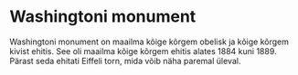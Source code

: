 # Washingtoni monument

Washingtoni monument on maailma kõige kõrgem obelisk ja kõige kõrgem kivist
ehitis. See oli maailma kõige kõrgem ehitis alates 1884 kuni 1889. Pärast seda
ehitati Eiffeli torn, mida võib näha paremal üleval.
